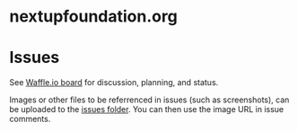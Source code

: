 # nextupfoundation.org

# Issues
See [Waffle.io board](https://waffle.io/NextUpFoundation/nextupfoundation.org) for discussion, planning, and status.

Images or other files to be referrenced in issues (such as screenshots), can be uploaded to the [issues folder](https://github.com/NextUpFoundation/nextupfoundation.org/tree/master/issues). You can then use the image URL in issue comments.
